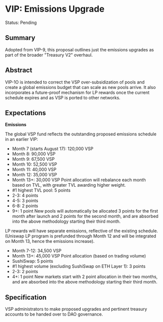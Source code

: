 # VIP: Emissions Upgrade

Status: Pending

## Summary

Adopted from VIP-9, this proposal outlines just the emissions upgrades as part of the broader "Treasury V2" overhaul.

## Abstract

VIP-1O is intended to correct the VSP over-subsidization of pools and create a global emissions budget that can scale as new pools arrive. It also incorporates a future-proof mechanism for LP rewards once the current schedule expires and as VSP is ported to other networks.


## Expectations

**Emissions**

 The global VSP fund reflects the outstanding proposed emissions schedule in an earlier VIP:
* Month 7 (starts August 17): 120,000 VSP
* Month 8: 90,000 VSP
* Month 9: 67,500 VSP
* Month 10: 52,500 VSP
* Month 11: 40,000 VSP
* Month 12: 35,000 VSP
* Month 13+: 30,000 VSP
 Point allocation will rebalance each month based on TVL, with greater TVL awarding higher weight.
* #1 highest TVL pool: 5 points
* 2-3: 4 points
* 4-5: 3 points
* 6-8: 2 points
* 9+: 1 point
New pools will automatically be allocated 3 points for the first month after launch and 2 points for the second month, and are absorbed into the above methodology starting their third month.

LP rewards will have separate emissions, reflective of the existing schedule. (Uniswap LP program is prefunded through Month 12 and will be integrated on Month 13, hence the emissions increase).
* Month 7-12: 34,500 VSP
* Month 13+: 45,000 VSP
Point allocation (based on trading volume)
* SushiSwap: 5 points
* #1 highest volume (excluding SushiSwap on ETH Layer 1): 3 points
* 2-3: 2 points
* 4+: 1 point
New markets start with 2 point allocation in their two months, and are absorbed into the above methodology starting their third month.

## Specification

VSP administrators to make proposed upgrades and pertinent treasury accounts to be handed over to DAO governance.
